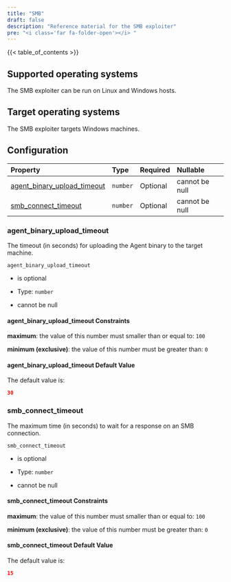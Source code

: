 ```yaml
---
title: "SMB"
draft: false
description: "Reference material for the SMB exploiter"
pre: "<i class='far fa-folder-open'></i> "
---
```

{{< table_of_contents >}}

## Supported operating systems

The SMB exploiter can be run on Linux and Windows hosts.

## Target operating systems

The SMB exploiter targets Windows machines.

## Configuration

<!--
This documentation was autogenerated by passing the plugin's config-schema.json
through https://github.com/adobe/jsonschema2md. It was then modified by hand to
remove extraneous information.
-->

| Property                                                       | Type     | Required | Nullable       |
| :------------------------------------------------------------- | :------- | :------- | :------------- |
| [agent\_binary\_upload\_timeout](#agent_binary_upload_timeout) | `number` | Optional | cannot be null |
| [smb\_connect\_timeout](#smb_connect_timeout)                  | `number` | Optional | cannot be null |

### agent\_binary\_upload\_timeout

The timeout (in seconds) for uploading the Agent binary to the target machine.

`agent_binary_upload_timeout`

* is optional

* Type: `number`

* cannot be null

#### agent\_binary\_upload\_timeout Constraints

**maximum**: the value of this number must smaller than or equal to: `100`

**minimum (exclusive)**: the value of this number must be greater than: `0`

#### agent\_binary\_upload\_timeout Default Value

The default value is:

```json
30
```

### smb\_connect\_timeout

The maximum time (in seconds) to wait for a response on an SMB connection.

`smb_connect_timeout`

* is optional

* Type: `number`

* cannot be null

#### smb\_connect\_timeout Constraints

**maximum**: the value of this number must smaller than or equal to: `100`

**minimum (exclusive)**: the value of this number must be greater than: `0`

#### smb\_connect\_timeout Default Value

The default value is:

```json
15
```
